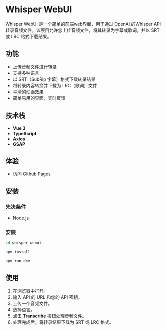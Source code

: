 # Whisper WebUI

Whisper WebUI 是一个简单的前端web界面，用于通过 OpenAI 的Whisper API 转录音频文件。该项目允许您上传音频文件，将其转录为字幕或歌词，并以 SRT 或 LRC 格式下载结果。

## 功能

- 上传音频文件进行转录
- 支持多种语言
- 以 SRT（SubRip 字幕）格式下载转录结果
- 将转录内容转换并下载为 LRC（歌词）文件
- 平滑的动画效果
- 简单易用的界面，实时反馈

## 技术栈

- **Vue 3**
- **TypeScript**
- **Axios**
- **GSAP** 

## 体验

- 访问 Github Pages

## 安装

### 先决条件

-  Node.js

### 安装

```bash
cd whisper-webui

npm install

npm run dev
```

## 使用

1. 在浏览器中打开。
2. 输入 API 的 URL 和您的 API 密钥。
3. 上传一个音频文件。
4. 选择语言。
5. 点击 **Transcribe** 按钮处理音频文件。
6. 处理完成后，将转录结果下载为 SRT 或 LRC 格式。